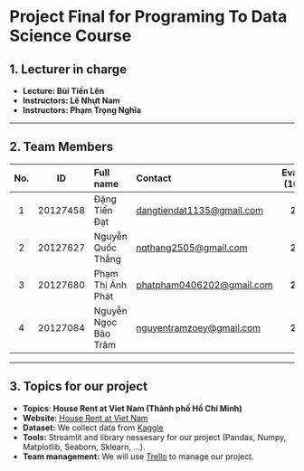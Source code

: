 # Project Final for Programing To Data Science Course

## 1. Lecturer in charge
* **Lecture: Bùi Tiến Lên**
* **Instructors: Lê Nhựt Nam**
* **Instructors: Phạm Trọng Nghĩa**
---
## 2. Team Members
|    No.   |    ID    |      Full name        | Contact                    | Evaluate (100%)   |
|:--------:|:--------:|:----------------------|:---------------------------|:-----------------:|
|    1     | 20127458 | Đặng Tiến Đạt         | dangtiendat1135@gmail.com  | **25%**           |
|    2     | 20127627 | Nguyễn Quốc Thắng     | nqthang2505@gmail.com      | **25%**           |
|    3     | 20127680 | Phạm Thị Ánh Phát     | phatpham0406202@gmail.com  | **25%**           |
|    4     | 20127084 | Nguyễn Ngọc Bảo Trâm  | nguyentramzoey@gmail.com   | **25%**           |

---
## 3. Topics for our project
* **Topics**: **House Rent at Viet Nam (Thành phố Hồ Chí Minh)**
* **Website**: [House Rent at Viet Nam](https://vnhouserent.streamlit.app/)
* **Dataset:** We collect data from [Kaggle](https://www.kaggle.com/datasets/vanviethieuanh/vietnam-house-rent-dataset?select=hcm.csv)
* **Tools:** Streamlit and library nessesary for our project (Pandas, Numpy, Matplotlib, Seaborn, Sklearn, ...).
* **Team management:** We will use [Trello](https://trello.com/b/7TX7mOtb/programming-for-data-science) to manage our project.